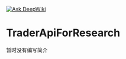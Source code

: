 [![Ask DeepWiki](https://deepwiki.com/badge.svg)](https://deepwiki.com/UserName-Lotus/TraderApiForResearch)

# TraderApiForResearch

暂时没有编写简介
